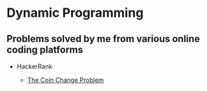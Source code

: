 # Dynamic Programming
## Problems solved by me from various online coding platforms

* HackerRank

   - [The Coin Change Problem](https://www.hackerrank.com/challenges/coin-change/problem)
